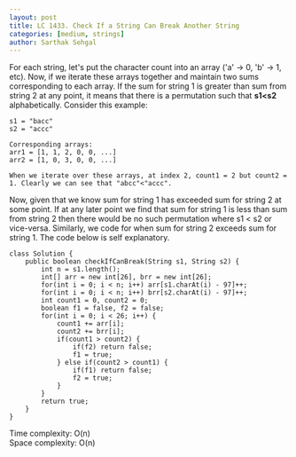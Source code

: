 ```yaml
---
layout: post
title: LC 1433. Check If a String Can Break Another String
categories: [medium, strings]
author: Sarthak Sehgal
---
```

For each string, let's put the character count into an array ('a' -> 0, 'b' -> 1, etc). Now, if we iterate these arrays together and maintain two sums corresponding to each array. If the sum for string 1 is greater than sum from string 2 at any point, it means that there is a permutation such that **s1<s2** alphabetically. Consider this example:  
```
s1 = "bacc"
s2 = "accc"

Corresponding arrays:
arr1 = [1, 1, 2, 0, 0, ...]
arr2 = [1, 0, 3, 0, 0, ...]

When we iterate over these arrays, at index 2, count1 = 2 but count2 = 1. Clearly we can see that "abcc"<"accc".
```

Now, given that we know sum for string 1 has exceeded sum for string 2 at some point. If at any later point we find that sum for string 1 is less than sum from string 2 then there would be no such permutation where s1 < s2 or vice-versa. Similarly, we code for when sum for string 2 exceeds sum for string 1. The code below is self explanatory.

```
class Solution {
    public boolean checkIfCanBreak(String s1, String s2) {
        int n = s1.length();
        int[] arr = new int[26], brr = new int[26];
        for(int i = 0; i < n; i++) arr[s1.charAt(i) - 97]++;
        for(int i = 0; i < n; i++) brr[s2.charAt(i) - 97]++;
        int count1 = 0, count2 = 0;
        boolean f1 = false, f2 = false;
        for(int i = 0; i < 26; i++) {
            count1 += arr[i];
            count2 += brr[i];
            if(count1 > count2) {
                if(f2) return false;
                f1 = true;
            } else if(count2 > count1) {
                if(f1) return false;
                f2 = true;
            }
        }
        return true;
    }
}
```
Time complexity: O(n)  
Space complexity: O(n)